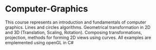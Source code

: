 # Computer-Graphics
This course represents an introduction and fundamentals of computer graphics. Lines and circles algorithms. Geometrical transformation in 2D and 3D (Translation, Scaling, Rotation). Composing transformations, projection, methods for forming 2D views using curves.
All examples are emplemented using openGL in C#
